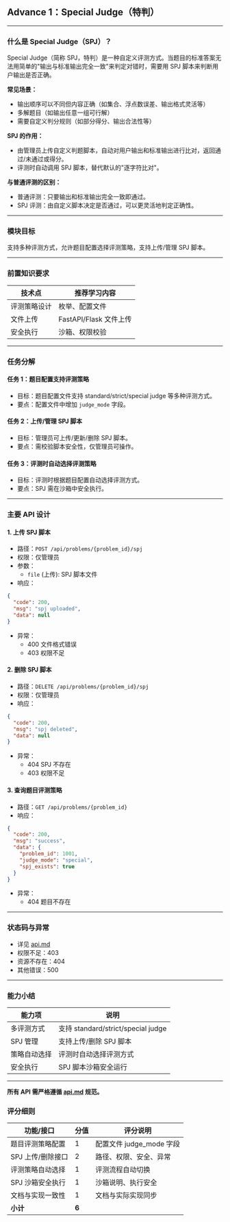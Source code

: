 ## Advance 1：Special Judge（特判）

---

### 什么是 Special Judge（SPJ）？

Special Judge（简称 SPJ，特判）是一种自定义评测方式。当题目的标准答案无法用简单的"输出与标准输出完全一致"来判定对错时，需要用 SPJ 脚本来判断用户输出是否正确。

**常见场景：**
- 输出顺序可以不同但内容正确（如集合、浮点数误差、输出格式灵活等）
- 多解题目（如输出任意一组可行解）
- 需要自定义判分规则（如部分得分、输出合法性等）

**SPJ 的作用：**
- 由管理员上传自定义判题脚本，自动对用户输出和标准输出进行比对，返回通过/未通过或得分。
- 评测时自动调用 SPJ 脚本，替代默认的"逐字符比对"。

**与普通评测的区别：**
- 普通评测：只要输出和标准输出完全一致即通过。
- SPJ 评测：由自定义脚本决定是否通过，可以更灵活地判定正确性。

---

### 模块目标

支持多种评测方式，允许题目配置选择评测策略，支持上传/管理 SPJ 脚本。

---

### 前置知识要求

| 技术点         | 推荐学习内容           |
| -------------- | ---------------------- |
| 评测策略设计   | 枚举、配置文件         |
| 文件上传       | FastAPI/Flask 文件上传 |
| 安全执行       | 沙箱、权限校验         |

---

### 任务分解

#### 任务 1：题目配置支持评测策略
- 目标：题目配置文件支持 standard/strict/special judge 等多种评测方式。
- 要点：配置文件中增加 `judge_mode` 字段。

#### 任务 2：上传/管理 SPJ 脚本
- 目标：管理员可上传/更新/删除 SPJ 脚本。
- 要点：需校验脚本安全性，仅管理员可操作。

#### 任务 3：评测时自动选择评测策略
- 目标：评测时根据题目配置自动选择评测方式。
- 要点：SPJ 需在沙箱中安全执行。

---

### 主要 API 设计

#### 1. 上传 SPJ 脚本
- 路径：`POST /api/problems/{problem_id}/spj`
- 权限：仅管理员
- 参数：
  - `file` (上传): SPJ 脚本文件
- 响应：
```json
{
  "code": 200,
  "msg": "spj uploaded",
  "data": null
}
```
- 异常：
  - 400 文件格式错误
  - 403 权限不足

#### 2. 删除 SPJ 脚本
- 路径：`DELETE /api/problems/{problem_id}/spj`
- 权限：仅管理员
- 响应：
```json
{
  "code": 200,
  "msg": "spj deleted",
  "data": null
}
```
- 异常：
  - 404 SPJ 不存在
  - 403 权限不足

#### 3. 查询题目评测策略
- 路径：`GET /api/problems/{problem_id}`
- 响应：
```json
{
  "code": 200,
  "msg": "success",
  "data": {
    "problem_id": 1001,
    "judge_mode": "special",
    "spj_exists": true
  }
}
```
- 异常：
  - 404 题目不存在

---

### 状态码与异常
- 详见 [api.md](../api.md)
- 权限不足：403
- 资源不存在：404
- 其他错误：500

---

### 能力小结

| 能力项         | 说明                       |
| -------------- | -------------------------- |
| 多评测方式     | 支持 standard/strict/special judge |
| SPJ 管理       | 支持上传/删除 SPJ 脚本     |
| 策略自动选择   | 评测时自动选择评测方式     |
| 安全执行       | SPJ 脚本沙箱安全运行       |

---

**所有 API 需严格遵循 [api.md](../api.md) 规范。**

### 评分细则

| 功能/接口                | 分值 | 评分说明                         |
|--------------------------|------|----------------------------------|
| 题目评测策略配置         | 1    | 配置文件 judge_mode 字段           |
| SPJ 上传/删除接口        | 2    | 路径、权限、安全、异常            |
| 评测策略自动选择         | 1    | 评测流程自动切换                  |
| SPJ 沙箱安全执行         | 1    | 沙箱说明、执行安全                |
| 文档与实现一致性         | 1    | 文档与实际实现同步                |
| **小计**                 | **6**|                                  | 